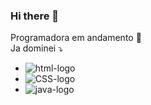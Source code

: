 ### Hi there 👋

Programadora em andamento :rocket:
</br>
Ja dominei :arrow_heading_down:
- <img src="https://img.shields.io/badge/HTML-239120?style=for-the-badge&logo=html5&logoColor=white" alt="html-logo"/>
- <img src="https://img.shields.io/badge/CSS-239120?&style=for-the-badge&logo=css3&logoColor=white" alt="CSS-logo" />
- <img src="https://img.shields.io/badge/Java-ED8B00?style=for-the-badge&logo=java&logoColor=white" alt="java-logo" />
